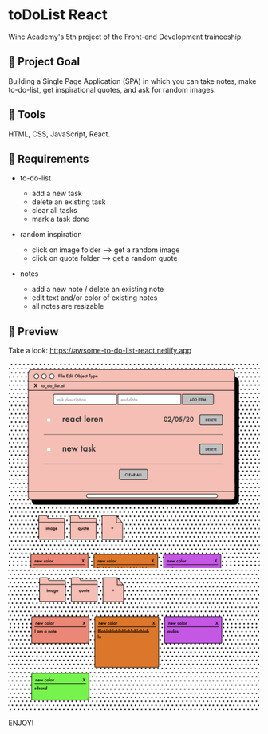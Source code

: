 # toDoList React

Winc Academy's 5th project of the Front-end Development traineeship.

## 💬 Project Goal

Building a Single Page Application (SPA) in which you can take notes,  make to-do-list, get inspirational quotes, and ask for random images.

## 💬 Tools

HTML, CSS, JavaScript, React.

## 💬 Requirements

- to-do-list
  - add a new task
  - delete an existing task
  - clear all tasks
  - mark a task done
  
- random inspiration
  - click on image folder --> get a random image
  - click on quote folder --> get a random quote
  
- notes
  - add a new note / delete an existing note
  - edit text and/or color of existing notes
  - all notes are resizable

## 🚀 Preview

Take a look: 
https://awsome-to-do-list-react.netlify.app

![alt text](preview1.png)
![alt text](preview2.png)

ENJOY!
